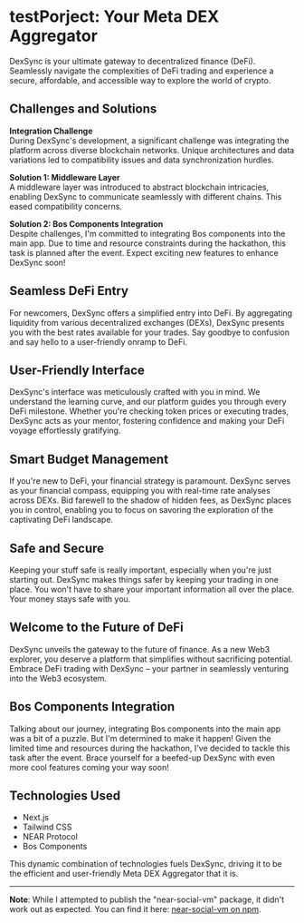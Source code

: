 # testPorject: Your Meta DEX Aggregator

DexSync is your ultimate gateway to decentralized finance (DeFi). Seamlessly navigate the complexities of DeFi trading and experience a secure, affordable, and accessible way to explore the world of crypto.

## Challenges and Solutions

**Integration Challenge**  
During DexSync's development, a significant challenge was integrating the platform across diverse blockchain networks. Unique architectures and data variations led to compatibility issues and data synchronization hurdles.

**Solution 1: Middleware Layer**  
A middleware layer was introduced to abstract blockchain intricacies, enabling DexSync to communicate seamlessly with different chains. This eased compatibility concerns.

**Solution 2: Bos Components Integration**  
Despite challenges, I'm committed to integrating Bos components into the main app. Due to time and resource constraints during the hackathon, this task is planned after the event. Expect exciting new features to enhance DexSync soon!

## Seamless DeFi Entry

For newcomers, DexSync offers a simplified entry into DeFi. By aggregating liquidity from various decentralized exchanges (DEXs), DexSync presents you with the best rates available for your trades. Say goodbye to confusion and say hello to a user-friendly onramp to DeFi.

## User-Friendly Interface

DexSync's interface was meticulously crafted with you in mind. We understand the learning curve, and our platform guides you through every DeFi milestone. Whether you're checking token prices or executing trades, DexSync acts as your mentor, fostering confidence and making your DeFi voyage effortlessly gratifying.

## Smart Budget Management

If you're new to DeFi, your financial strategy is paramount. DexSync serves as your financial compass, equipping you with real-time rate analyses across DEXs. Bid farewell to the shadow of hidden fees, as DexSync places you in control, enabling you to focus on savoring the exploration of the captivating DeFi landscape.

## Safe and Secure

Keeping your stuff safe is really important, especially when you're just starting out. DexSync makes things safer by keeping your trading in one place. You won't have to share your important information all over the place. Your money stays safe with you.

## Welcome to the Future of DeFi

DexSync unveils the gateway to the future of finance. As a new Web3 explorer, you deserve a platform that simplifies without sacrificing potential. Embrace DeFi trading with DexSync – your partner in seamlessly venturing into the Web3 ecosystem.

## Bos Components Integration

Talking about our journey, integrating Bos components into the main app was a bit of a puzzle. But I'm determined to make it happen! Given the limited time and resources during the hackathon, I've decided to tackle this task after the event. Brace yourself for a beefed-up DexSync with even more cool features coming your way soon!

## Technologies Used

- Next.js
- Tailwind CSS
- NEAR Protocol
- Bos Components

This dynamic combination of technologies fuels DexSync, driving it to be the efficient and user-friendly Meta DEX Aggregator that it is.

---

**Note**: While I attempted to publish the "near-social-vm" package, it didn't work out as expected. You can find it here: [near-social-vm on npm](https://www.npmjs.com/package/near-social-vm).
